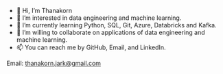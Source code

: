 - 👋 Hi, I’m Thanakorn
- 👀 I’m interested in data engineering and machine learning.
- 🌱 I’m currently learning Python, SQL, Git, Azure, Databricks and Kafka.
- 💞️ I’m willing to collaborate on applications of data engineering and machine learning.
- 📫 You can reach me by GitHub, Email, and LinkedIn. 

Email: thanakorn.jark@gmail.com
